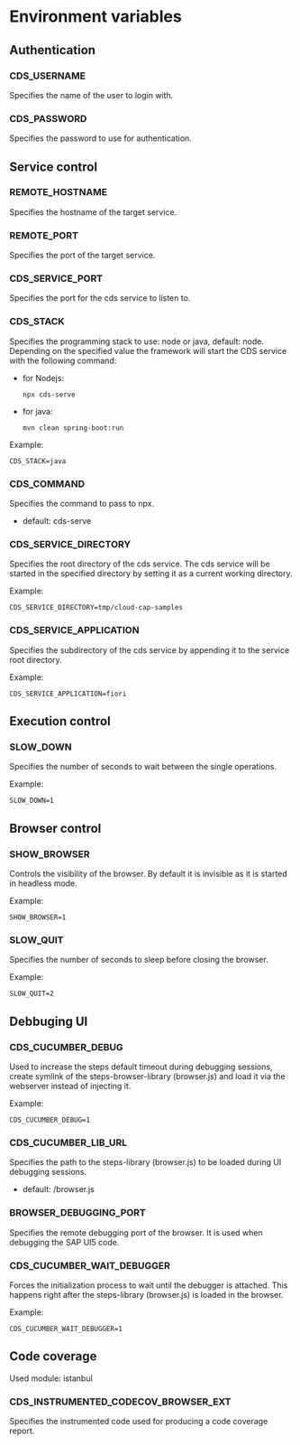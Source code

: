 # Environment variables

## Authentication

### CDS_USERNAME

Specifies the name of the user to login with.

### CDS_PASSWORD

Specifies the password to use for authentication.

## Service control

### REMOTE_HOSTNAME

Specifies the hostname of the target service.

### REMOTE_PORT

Specifies the port of the target service.

### CDS\_SERVICE\_PORT

Specifies the port for the cds service to listen to.

### CDS_STACK

Specifies the programming stack to use: node or java, default: node.
Depending on the specified value the framework will start the CDS service with the following command:

 * for Nodejs:
 
    ```npx cds-serve```

 * for java:

    ```mvn clean spring-boot:run```

Example:
```
CDS_STACK=java
```

### CDS_COMMAND

Specifies the command to pass to npx.

* default: cds-serve

### CDS\_SERVICE\_DIRECTORY

Specifies the root directory of the cds service.
The cds service will be started in the specified directory by setting it as a current working directory.

Example:
```
CDS_SERVICE_DIRECTORY=tmp/cloud-cap-samples
```

### CDS\_SERVICE\_APPLICATION

Specifies the subdirectory of the cds service by appending it to the service root directory.

Example:
```
CDS_SERVICE_APPLICATION=fiori
```

## Execution control

### SLOW_DOWN

Specifies the number of seconds to wait between the single operations.

Example:
```
SLOW_DOWN=1
```

## Browser control

### SHOW_BROWSER

Controls the visibility of the browser. By default it is invisible as it is started in headless mode.

Example:
```
SHOW_BROWSER=1
```

### SLOW_QUIT

Specifies the number of seconds to sleep before closing the browser.

Example:
```
SLOW_QUIT=2
```

## Debbuging UI

### CDS\_CUCUMBER\_DEBUG

Used to increase the steps default timeout during debugging sessions, create symlink of the steps-browser-library (browser.js) and load it via the webserver instead of injecting it.

Example:
```
CDS_CUCUMBER_DEBUG=1
```

### CDS\_CUCUMBER\_LIB\_URL

Specifies the path to the steps-library (browser.js) to be loaded during UI debugging sessions.

* default: /browser.js

### BROWSER\_DEBUGGING\_PORT

Specifies the remote debugging port of the browser. It is used when debugging the SAP UI5 code.

### CDS\_CUCUMBER\_WAIT\_DEBUGGER

Forces the initialization process to wait until the debugger is attached. This happens right after the steps-library (browser.js) is loaded in the browser.

Example:
```
CDS_CUCUMBER_WAIT_DEBUGGER=1
```

## Code coverage

Used module: istanbul

### CDS\_INSTRUMENTED\_CODECOV\_BROWSER\_EXT

Specifies the instrumented code used for producing a code coverage report.
